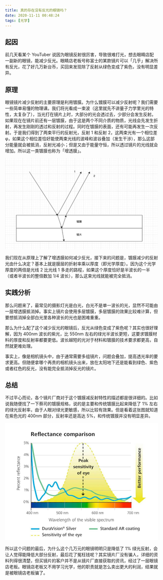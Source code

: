 ```yaml
---
title: 真的存在没有反光的眼镜吗？
date: 2020-11-11 00:48:24
tags: [光学]
---
```


## 起因

前几天看某个 YouTuber 说因为眼镜反射很厉害，导致很难打光，想去眼睛店配一副新的眼镜，能减少反光。眼睛店老板号称富士的某款镜片可以「几乎」解决所有反光，花了好几万新台币，买回来发现除了反射从绿色变成了紫色，没有明显差异。

## 原理

眼镜镜片减少反射的主要原理是利用镀膜。为什么镀膜可以减少反射呢？我们需要一些简单易懂的物理课。我们将光看成一束波（这里就先不讲量子力学里光的特性，太复杂了），当光打在镜片上时，大部分的光会透过去，少部分会发生反射。如果现在在镜片前还有一层镀膜，由于这是两个不同介质的物质，光线会先发生折射，再发生刚刚的透过和反射的过程。同时在镀膜的表面，还有可能再发生一次反射。于是我们得到了两束平行的反射光，反射 1 和反射 2，这两束光有一个相位差 φ，如果这个相位差恰好能使两束光线的波峰和波谷叠加（发生干涉），那么这部分能量就会被抵消，反射光减小；但是又由于能量守恒，所以透过镜片的光线就会增加。所以这一类镀膜也称为「增透膜」。

![AR Coating](/static/ar-coating.jpg)

我们现在从原理上了解了增透膜如何减少反光，接下来的问题是，镀膜减少的反射光由什么决定？基本上就是膜层的折射率乘以厚度（即光学厚度）。因为这个光学厚度的两倍是光线 2 比光线 1 多走的路程，如果这个厚度恰好是半波长的一半（或者半波长的整倍数加 1/4 波长），那么这束光线就能被完全抵消。

## 实践分析

那么问题来了，最常见的摄影灯光是白光，白光不是单一波长的光，显然不可能由一层增透膜抵消掉。事实上镜片会使用多层镀膜，多层镀膜的效果比较难计算，但要想抵消掉全部白光里各种波长的光也是困难重重。

那么为什么配了这个减少反光的眼镜后，反光从绿色变成了紫色呢？其实也很好理解，因为 400nm 波长的紫光，比 550nm 左右的绿光半波长更短，这要求镀膜材料的厚度和反射率都要更低。波长越短的光对于材料和镀膜的技术要求都更高，自然就更难处理。

事实上，像是相机镜头中，由于通常需要多组镜片，问题会叠加，提高透光率的要求更高。但随便拿哪个再贵的相机镜头出来，放在太阳地下还是能看到绿色、紫色或者红色的反光，没有能完全抵消掉反光的镜片。

## 总结

不过平心而论，各个镜片厂商对于这个镀膜减反射特性的描述都是很详细的。比如说我随便找了一下蔡司的镀膜规格，说的是主要和传统镀膜比起来降低了 1% 左右的绿光反射率，由于人眼对绿光更敏感，所以比较有效果。但是看着这张图就知道在紫色光的 400nm 部分，反射率还是高达 5%，和传统镀膜并没有明显差异。

![Zeiss Coating Sample](/static/zeiss-coating.jpg)

所以这个问题的最后，为什么这个几万元的眼镜明明只是降低了 1% 绿光反射，会让人觉得能降低大部分反射，最后花了冤枉钱呢？其实镜片厂没有骗人，详细的资料列得很清楚，但买镜片的客户并不是从镜片厂直接获取的资讯，经过了一层眼镜店老板。眼镜店老板又不用学习光学，他的职责就是怎么卖出更大的利润，结果就是被眼镜店老板骗了。
